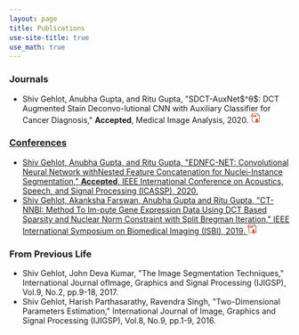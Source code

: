 ```yaml
---
layout: page
title: Publications
use-site-title: true
use_math: true
---
```



<h3>Journals</h3>
<ul>
<li>Shiv Gehlot, Anubha Gupta, and Ritu Gupta, "SDCT-AuxNet$^θ$: DCT Augmented Stain Deconvo-lutional CNN with Auxiliary Classifier for Cancer Diagnosis," <strong>Accepted</strong>, Medical Image Analysis, 2020. <a href="
https://authors.elsevier.com/a/1aa8E_UzlO0NjB">
<img border="0" alt="pdf" src="/img/PDF-Logo.png" width="18" height="18"> </li>
</ul>

<h3>Conferences</h3>
<ul>
<li>Shiv Gehlot, Anubha Gupta, and Ritu Gupta, "EDNFC-NET: Convolutional Neural Network withNested Feature Concatenation for Nuclei-Instance Segmentation," <strong>Accepted</strong>, IEEE International Conference on Acoustics, Speech, and Signal Processing (ICASSP), 2020.</li>
  
<li> Shiv  Gehlot,  Akanksha  Farswan,  Anubha  Gupta  and  Ritu  Gupta,  "CT-NNBI:  Method  To  Im-pute Gene Expression Data Using DCT Based Sparsity and Nuclear Norm Constraint with Split Bregman Iteration," IEEE International Symposium on Biomedical Imaging (ISBI), 2019.<a href="https://ieeexplore.ieee.org/abstract/document/8759462">
<img border="0" alt="pdf" src="/img/PDF-Logo.png" width="18" height="18">
</a></li>
</ul>

<h3>From Previous Life</h3>
<ul>
  
<li> Shiv Gehlot, John Deva Kumar, "The Image Segmentation Techniques," International Journal ofImage, Graphics and Signal Processing (IJIGSP), Vol.9, No.2, pp.9-18, 2017.</li>

<li> Shiv Gehlot, Harish Parthasarathy, Ravendra Singh, "Two-Dimensional Parameters Estimation," International  Journal  of  Image,  Graphics  and  Signal  Processing  (IJIGSP), Vol.8,  No.9,  pp.1-9, 2016.</li>


</ul>

